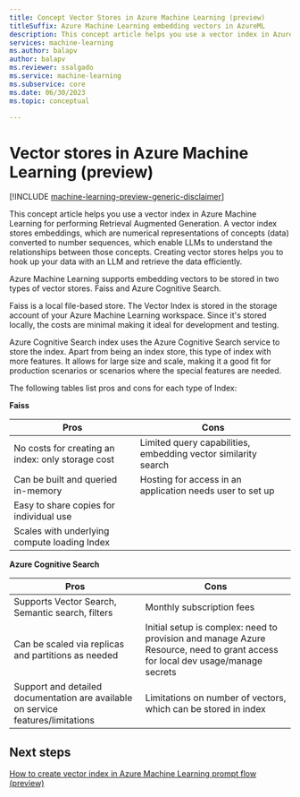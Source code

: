 ```yaml
---
title: Concept Vector Stores in Azure Machine Learning (preview)
titleSuffix: Azure Machine Learning embedding vectors in AzureML
description: This concept article helps you use a vector index in Azure Machine Learning for performing Retrieval Augmented Generation.
services: machine-learning
ms.author: balapv
author: balapv
ms.reviewer: ssalgado
ms.service: machine-learning
ms.subservice: core
ms.date: 06/30/2023
ms.topic: conceptual

---
```


# Vector stores in Azure Machine Learning (preview)

[!INCLUDE [machine-learning-preview-generic-disclaimer](includes/machine-learning-preview-generic-disclaimer.md)]

This concept article helps you use a vector index in Azure Machine Learning for performing Retrieval Augmented Generation. A vector index stores embeddings, which are numerical representations of concepts (data) converted to number sequences, which enable LLMs to understand the relationships between those concepts. Creating vector stores helps you to hook up your data with an LLM and retrieve the data efficiently.

Azure Machine Learning supports embedding vectors to be stored in two types of vector stores. Faiss and Azure Cognitive Search.

Faiss is a local file-based store. The Vector Index is stored in the storage account of your Azure Machine Learning workspace. Since it's stored locally, the costs are minimal making it ideal for development and testing.

Azure Cognitive Search index uses the Azure Cognitive Search service to store the index. Apart from being an index store, this type of index with more features. It allows for large size and scale, making it a good fit for production scenarios or scenarios where the special features are needed.


The following tables list pros and cons for each type of Index:

**Faiss**

| Pros	| Cons |
| ----------- | ----------- |
| No costs for creating an index: only storage cost | Limited query capabilities, embedding vector similarity search | 
| Can be built and queried in-memory | Hosting for access in an application needs user to set up |
| Easy to share copies for individual use |  | 
| Scales with underlying compute loading Index |  | 

 

**Azure Cognitive Search**

 
| Pros	| Cons |
| ----------- | ----------- |
| Supports Vector Search, Semantic search, filters | Monthly subscription fees | 
| Can be scaled via replicas and partitions as needed | Initial setup is complex: need to provision and manage Azure Resource, need to grant access for local dev usage/manage secrets |
| Support and detailed documentation are available on service features/limitations | Limitations on number of vectors, which can be stored in index | 

## Next steps

[How to create vector index in Azure Machine Learning prompt flow (preview)](how-to-create-vector-index.md)


 
